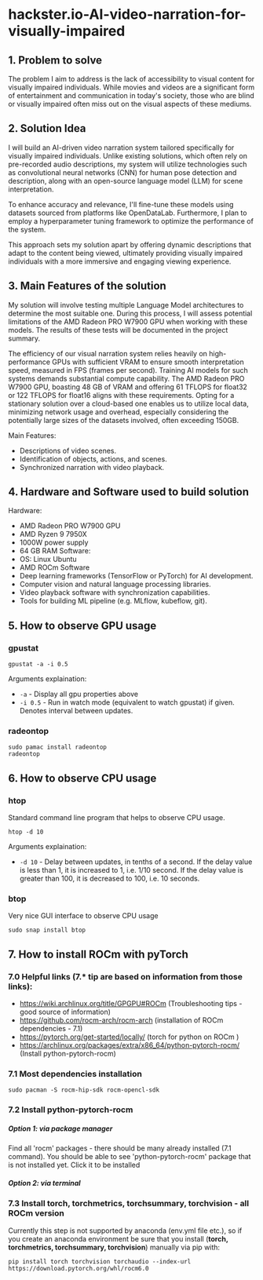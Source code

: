 # hackster.io-AI-video-narration-for-visually-impaired

## 1. Problem to solve

The problem I aim to address is the lack of accessibility to visual content for visually impaired individuals. While movies and videos are a significant form of entertainment and communication in today's society, those who are blind or visually impaired often miss out on the visual aspects of these mediums.

## 2. Solution Idea
I will build an AI-driven video narration system tailored specifically for visually impaired individuals. Unlike existing solutions, which often rely on pre-recorded audio descriptions, my system will utilize technologies such as convolutional neural networks (CNN) for human pose detection and description, along with an open-source language model (LLM) for scene interpretation. 

To enhance accuracy and relevance, I'll fine-tune these models using datasets sourced from platforms like OpenDataLab. Furthermore, I plan to employ a hyperparameter tuning framework to optimize the performance of the system. 

This approach sets my solution apart by offering dynamic descriptions that adapt to the content being viewed, ultimately providing visually impaired individuals with a more immersive and engaging viewing experience.

## 3. Main Features of the solution
My solution will involve testing multiple Language Model architectures to determine the most suitable one. During this process, I will assess potential limitations of the AMD Radeon PRO W7900 GPU when working with these models. The results of these tests will be documented in the project summary.

The efficiency of our visual narration system relies heavily on high-performance GPUs with sufficient VRAM to ensure smooth interpretation speed, measured in FPS (frames per second). Training AI models for such systems demands substantial compute capability. The AMD Radeon PRO W7900 GPU, boasting 48 GB of VRAM and offering 61 TFLOPS for float32 or 122 TFLOPS for float16 aligns with these requirements. Opting for a stationary solution over a cloud-based one enables us to utilize local data, minimizing network usage and overhead, especially considering the potentially large sizes of the datasets involved, often exceeding 150GB.

Main Features:
- Descriptions of video scenes.
- Identification of objects, actions, and scenes.
- Synchronized narration with video playback.

## 4. Hardware and Software used to build solution

Hardware:
- AMD Radeon PRO W7900 GPU
- AMD Ryzen 9 7950X
- 1000W power supply
- 64 GB RAM
Software:
- OS: Linux Ubuntu
- AMD ROCm Software
- Deep learning frameworks (TensorFlow or PyTorch) for AI development.
- Computer vision and natural language processing libraries.
- Video playback software with synchronization capabilities.
- Tools for building ML pipeline (e.g. MLflow, kubeflow, git).


## 5. How to observe GPU usage
### gpustat
```commandline
gpustat -a -i 0.5
```
Arguments explaination:
- `-a` - Display all gpu properties above
- `-i 0.5` - Run in watch mode (equivalent to watch gpustat) if given. Denotes interval between updates.

### radeontop
```commandline
sudo pamac install radeontop
radeontop
```

## 6. How to observe CPU usage
### htop
Standard command line program that helps to observe CPU usage.
```commandline
htop -d 10
```
Arguments explaination:
- `-d 10` - Delay between updates, in tenths of a second. If the delay value is less than 1, 
            it is increased to 1, i.e. 1/10 second. If the delay value is greater than 100, 
            it is decreased to 100, i.e. 10 seconds.
### btop
Very nice GUI interface to observe CPU usage
```commandline
sudo snap install btop
```

## 7. How to install ROCm with pyTorch
### 7.0 Helpful links (7.* tip are based on information from those links):
- https://wiki.archlinux.org/title/GPGPU#ROCm (Troubleshooting tips - good source of information)
- https://github.com/rocm-arch/rocm-arch (installation of ROCm dependencies - 7.1)
- https://pytorch.org/get-started/locally/ (torch for python on ROCm )
- https://archlinux.org/packages/extra/x86_64/python-pytorch-rocm/ (Install python-pytorch-rocm)

### 7.1 Most dependencies installation
```commandline
sudo pacman -S rocm-hip-sdk rocm-opencl-sdk
```

### 7.2 Install python-pytorch-rocm
##### Option 1: via package manager
Find all 'rocm' packages - there should be many already installed (7.1 command). You should be able to see 
'python-pytorch-rocm' package that is not installed yet. Click it to be installed

##### Option 2: via terminal

### 7.3 Install torch, torchmetrics, torchsummary, torchvision - all ROCm version
Currently this step is not supported by anaconda (env.yml file etc.), so if you create an anaconda environment be sure 
that you install (**torch, torchmetrics, torchsummary, torchvision**) manually via pip with:
```commandline
pip install torch torchvision torchaudio --index-url https://download.pytorch.org/whl/rocm6.0
```
